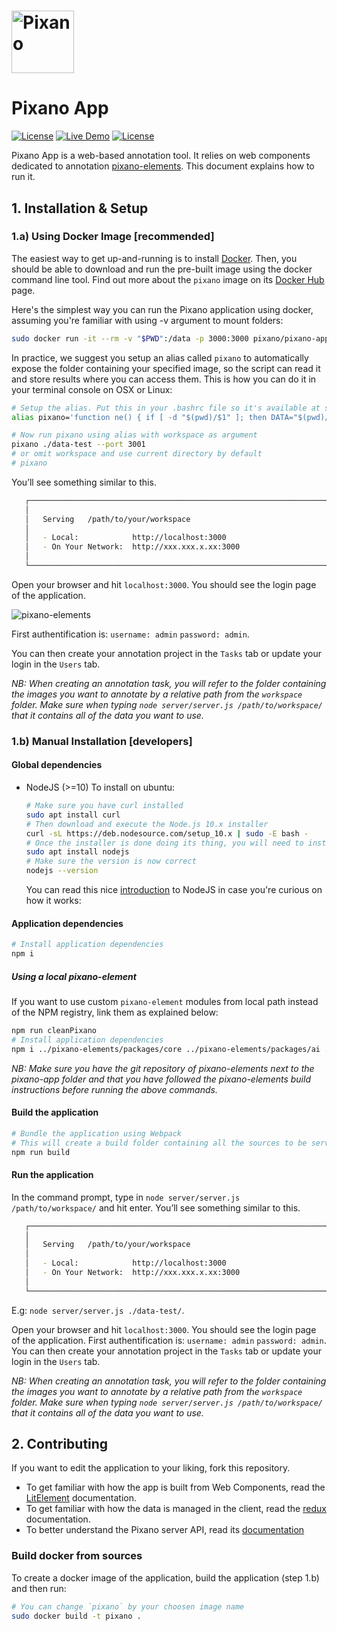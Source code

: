 # <img src="images/pixano_logo.png" alt="Pixano" height="100"/>

Pixano App
===============
[![License](https://img.shields.io/badge/license-CeCILL--C-blue.svg)](LICENSE) [![Live Demo](https://img.shields.io/badge/demo-online-green.svg)](http://pixano.cea.fr/smart-annotation/) [![License](https://img.shields.io/docker/pulls/pixano/pixano-app.svg)](Docker)

Pixano App is a web-based annotation tool. It relies on web components dedicated to annotation [pixano-elements](https://github.com/pixano/pixano-elements). This document explains how to run it.


## 1. Installation & Setup

### 1.a) Using Docker Image [recommended]

The easiest way to get up-and-running is to install [Docker](https://www.docker.com/). Then, you should be able to download and run the pre-built image using the docker command line tool. Find out more about the `pixano` image on its [Docker Hub](https://hub.docker.com/r/pixano/pixano-app/) page.

Here's the simplest way you can run the Pixano application using docker, assuming you're familiar with using -v argument to mount folders:

```bash
sudo docker run -it --rm -v "$PWD":/data -p 3000:3000 pixano/pixano-app
```

In practice, we suggest you setup an alias called `pixano` to automatically expose the folder containing your specified image, so the script can read it and store results where you can access them. This is how you can do it in your terminal console on OSX or Linux:
```bash
# Setup the alias. Put this in your .bashrc file so it's available at startup.
alias pixano='function ne() { if [ -d "$(pwd)/$1" ]; then DATA="$(pwd)/$1" && shift; else DATA="$(pwd)"; fi; sudo docker run --init -it --rm --network host -v "$DATA":/data pixano/pixano-app $@; }; ne'

# Now run pixano using alias with workspace as argument
pixano ./data-test --port 3001
# or omit workspace and use current directory by default
# pixano
```

You’ll see something similar to this.

```bash
   ┌────────────────────────────────────────────────────────────────────────┐
   │                                                                        │
   │   Serving   /path/to/your/workspace                                    │
   │                                                                        │
   │   - Local:            http://localhost:3000                            │
   │   - On Your Network:  http://xxx.xxx.x.xx:3000                         │
   │                                                                        │
   └────────────────────────────────────────────────────────────────────────┘
```

Open your browser and hit `localhost:3000`. You should see the login page of the application.

![pixano-elements](./images/login.png)

First authentification is: `username: admin` `password: admin`.

You can then create your annotation project in the `Tasks` tab or update your login in the `Users` tab.


*NB: When creating an annotation task, you will refer to the folder containing the images you want to annotate by a relative path from the `workspace` folder. Make sure when typing `node server/server.js /path/to/workspace/` that it contains all of the data you want to use.*

### 1.b) Manual Installation [developers]

#### Global dependencies

- NodeJS (>=10)
  To install on ubuntu:
  ```bash
  # Make sure you have curl installed
  sudo apt install curl
  # Then download and execute the Node.js 10.x installer
  curl -sL https://deb.nodesource.com/setup_10.x | sudo -E bash -
  # Once the installer is done doing its thing, you will need to install (or upgrade) Node.js
  sudo apt install nodejs
  # Make sure the version is now correct
  nodejs --version
  ```
  You can read this nice [introduction](https://codeburst.io/the-only-nodejs-introduction-youll-ever-need-d969a47ef219) to NodeJS in case you're curious on how it works:

#### Application dependencies

```bash
# Install application dependencies
npm i
```

##### Using a local pixano-element
If you want to use custom `pixano-element` modules from local path instead of the NPM registry, link them as explained below:

```bash
npm run cleanPixano
# Install application dependencies
npm i ../pixano-elements/packages/core ../pixano-elements/packages/ai ../pixano-elements/packages/graphics-2d ../pixano-elements/packages/graphics-3d
```
*NB: Make sure you have the git repository of pixano-elements next to the pixano-app folder and that you have followed the pixano-elements build instructions before running the above commands.*

#### Build the application

```bash
# Bundle the application using Webpack
# This will create a build folder containing all the sources to be served
npm run build
```

#### Run the application

 In the command prompt, type in `node server/server.js /path/to/workspace/` and hit enter. You’ll see something similar to this.

```bash
   ┌────────────────────────────────────────────────────────────────────────┐
   │                                                                        │
   │   Serving   /path/to/your/workspace                                    │
   │                                                                        │
   │   - Local:            http://localhost:3000                            │
   │   - On Your Network:  http://xxx.xxx.x.xx:3000                         │
   │                                                                        │
   └────────────────────────────────────────────────────────────────────────┘
```

E.g: `node server/server.js ./data-test/`.

Open your browser and hit `localhost:3000`. You should see the login page of the application. First authentification is: `username: admin` `password: admin`. You can then create your annotation project in the `Tasks` tab or update your login in the `Users` tab.


*NB: When creating an annotation task, you will refer to the folder containing the images you want to annotate by a relative path from the `workspace` folder. Make sure when typing `node server/server.js /path/to/workspace/` that it contains all of the data you want to use.*


## 2. Contributing

If you want to edit the application to your liking, fork this repository.

- To get familiar with how the app is built from Web Components, read the [LitElement](https://lit-element.polymer-project.org/) documentation.
- To get familiar with how the data is managed in the client, read the [redux](https://redux.js.org/introduction/getting-started) documentation.
- To better understand the Pixano server API, read its [documentation](documentation/rest-api.md)

### Build docker from sources

To create a docker image of the application, build the application (step 1.b) and then run:
```bash
# You can change `pixano` by your choosen image name
sudo docker build -t pixano .
```
